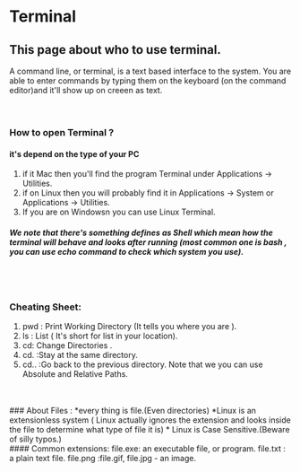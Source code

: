 # Terminal <br/>
## This page about who to use terminal.
A command line, or terminal, is a text based interface to the system. 
You are able to enter commands by typing them on the keyboard (on the command editor)and it'll show up on creeen as text. <br/>
 <br/>
 <br/>
 ### How to open Terminal ?
 #### it's depend on the type of your PC <br/>
 1. if it Mac then you'll find the program Terminal under Applications -> Utilities. <br/>
 2. if on Linux then you will probably find it in Applications -> System or Applications -> Utilities. <br/>
 3. If you are on Windowsn you can use Linux Terminal. <br/>
 
 ##### We note that there's something defines as Shell which mean how the terminal will behave and looks after running (most common one is bash , you can use echo command to check which system you use). <br/>
  <br/>
  <br/>
  
  ### Cheating Sheet:
   1. pwd : Print Working Directory (It tells you where you are ).
   2. ls : List ( It's short for list in your location).
   3. cd: Change Directories .
   4. cd. :Stay at the same directory.
   5. cd.. :Go back to the previous directory.
    Note that we you can use Absolute and Relative Paths. <br/>
   <br/>
   <br/>
 ### About Files :
 *every thing is file.(Even directories)
  *Linux is an extensionless system ( Linux actually ignores the extension and looks inside the file to determine what type of file it is)
  * Linux is Case Sensitive.(Beware of silly typos.)
  <br/<
  <br/>
 #### Common extensions:
 file.exe: an executable file, or program.
 file.txt : a plain text file.
 file.png :file.gif, file.jpg - an image.
   
 

